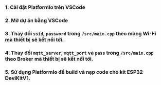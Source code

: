 ### 1. Cài đặt PlatformIo trên VSCode
### 2. Mở dự án bằng VSCode
### 3. Thay đổi `ssid`, `password` trong `/src/main.cpp` theo mạng Wi-Fi mà thiết bị sẽ kết nối tới.
### 4. Thay đổi `mqtt_server`, `mqtt_port` và `pass` trong `/src/main.cpp` theo Broker mà thiết bị sẽ kết nối tới.
### 5. Sử dụng PlatformIo để build và nạp code cho kit ESP32 DeviKitV1.
